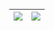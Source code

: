 | <picture><source srcset="https://github-readme-stats.vercel.app/api?username=davidjbradshaw&show_icons=&theme=buefy&hide_border=true&theme=dark" media="(prefers-color-scheme: dark)"/><sourc srcset="https://github-readme-stats.vercel.app/api?username=davidjbradshaw&show_icons=&theme=buefy&hide_border=true" media="(prefers-color-scheme: light), (prefers-color-scheme: no-preference)" /><img src="https://github-readme-stats.vercel.app/api?username=davidjbradshaw&show_icons=&theme=buefy&hide_border=true" /></picture> | <picture><source srcset="https://github-readme-stats.vercel.app/api/top-langs/?username=davidjbradshaw&layout=compact&hide_border=true&theme=buefy&theme=dark" media="(prefers-color-scheme: dark)"/> <source srcset="https://github-readme-stats.vercel.app/api/top-langs/?username=davidjbradshaw&layout=compact&hide_border=true&theme=buefy" media="(prefers-color-scheme: light), (prefers-color-scheme: no-preference)"/><img src="https://github-readme-stats.vercel.app/api/top-langs/?username=davidjbradshaw&layout=compact&hide_border=true&theme=buefy" /></picture>
| ------------- | ------------- |
